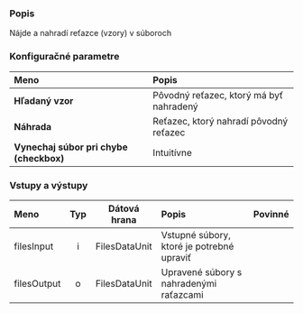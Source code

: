 ### Popis

Nájde a nahradí reťazce (vzory) v súboroch

### Konfiguračné parametre

| Meno | Popis |
|:----|:----|
|**Hľadaný vzor**|Pôvodný reťazec, ktorý má byť nahradený|
|**Náhrada**|Reťazec, ktorý nahradí pôvodný reťazec|
|**Vynechaj súbor pri chybe (checkbox)**|Intuitívne|

### Vstupy a výstupy ###

|Meno |Typ | Dátová hrana | Popis | Povinné |
|:--------|:------:|:------:|:-------------|:---------------------:|
|filesInput|i|FilesDataUnit|Vstupné súbory, ktoré je potrebné upraviť||
|filesOutput|o|FilesDataUnit|Upravené súbory s nahradenými raťazcami||
